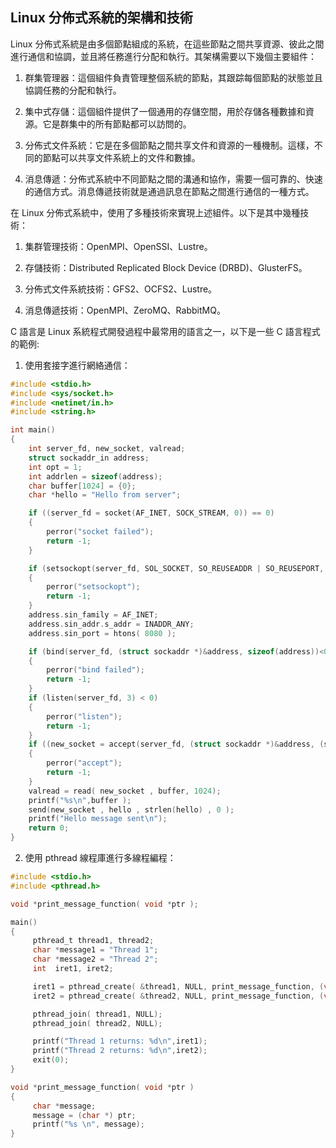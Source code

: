 ## Linux 分佈式系統的架構和技術

Linux 分佈式系統是由多個節點組成的系統，在這些節點之間共享資源、彼此之間進行通信和協調，並且將任務進行分配和執行。其架構需要以下幾個主要組件：

1. 群集管理器：這個組件負責管理整個系統的節點，其跟踪每個節點的狀態並且協調任務的分配和執行。

2. 集中式存儲：這個組件提供了一個通用的存儲空間，用於存儲各種數據和資源。它是群集中的所有節點都可以訪問的。

3. 分佈式文件系統：它是在多個節點之間共享文件和資源的一種機制。這樣，不同的節點可以共享文件系統上的文件和數據。

4. 消息傳遞：分佈式系統中不同節點之間的溝通和協作，需要一個可靠的、快速的通信方式。消息傳遞技術就是通過訊息在節點之間進行通信的一種方式。

在 Linux 分佈式系統中，使用了多種技術來實現上述組件。以下是其中幾種技術：

1. 集群管理技術：OpenMPI、OpenSSI、Lustre。

2. 存儲技術：Distributed Replicated Block Device (DRBD)、GlusterFS。

3. 分佈式文件系統技術：GFS2、OCFS2、Lustre。

4. 消息傳遞技術：OpenMPI、ZeroMQ、RabbitMQ。

C 語言是 Linux 系統程式開發過程中最常用的語言之一，以下是一些 C 語言程式的範例:

1. 使用套接字進行網絡通信：

```c
#include <stdio.h>
#include <sys/socket.h>
#include <netinet/in.h>
#include <string.h>

int main()
{
    int server_fd, new_socket, valread;
    struct sockaddr_in address;
    int opt = 1;
    int addrlen = sizeof(address);
    char buffer[1024] = {0};
    char *hello = "Hello from server";

    if ((server_fd = socket(AF_INET, SOCK_STREAM, 0)) == 0)
    {
        perror("socket failed");
        return -1;
    }

    if (setsockopt(server_fd, SOL_SOCKET, SO_REUSEADDR | SO_REUSEPORT, &opt, sizeof(opt)))
    {
        perror("setsockopt");
        return -1;
    }
    address.sin_family = AF_INET;
    address.sin_addr.s_addr = INADDR_ANY;
    address.sin_port = htons( 8080 );

    if (bind(server_fd, (struct sockaddr *)&address, sizeof(address))<0)
    {
        perror("bind failed");
        return -1;
    }
    if (listen(server_fd, 3) < 0)
    {
        perror("listen");
        return -1;
    }
    if ((new_socket = accept(server_fd, (struct sockaddr *)&address, (socklen_t*)&addrlen))<0)
    {
        perror("accept");
        return -1;
    }
    valread = read( new_socket , buffer, 1024);
    printf("%s\n",buffer );
    send(new_socket , hello , strlen(hello) , 0 );
    printf("Hello message sent\n");
    return 0;
}
```

2. 使用 pthread 線程庫進行多線程編程：

```c
#include <stdio.h>
#include <pthread.h>

void *print_message_function( void *ptr );

main()
{
     pthread_t thread1, thread2;
     char *message1 = "Thread 1";
     char *message2 = "Thread 2";
     int  iret1, iret2;

     iret1 = pthread_create( &thread1, NULL, print_message_function, (void*) message1);
     iret2 = pthread_create( &thread2, NULL, print_message_function, (void*) message2);

     pthread_join( thread1, NULL);
     pthread_join( thread2, NULL);

     printf("Thread 1 returns: %d\n",iret1);
     printf("Thread 2 returns: %d\n",iret2);
     exit(0);
}

void *print_message_function( void *ptr )
{
     char *message;
     message = (char *) ptr;
     printf("%s \n", message);
}
```
